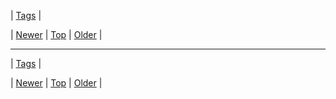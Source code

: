<!--
title:
date: 2020-06-28T15:27:00.200Z
tags:
-->

| [Tags](tags.md) |

| [Newer](70386050929.md) | [Top](index.md) | [Older](70397348034.md) |
<!--BOTTOM-POST-NAVIGATION-->
---

| [Tags](tags.md) |

| [Newer](70386050929.md) | [Top](index.md) | [Older](70397348034.md) |